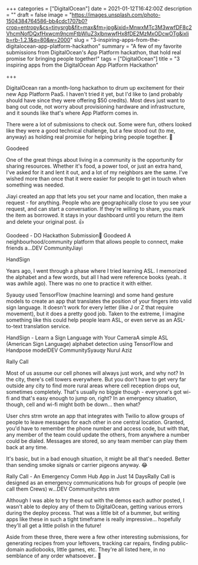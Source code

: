+++
categories = ["DigitalOcean"]
date = 2021-01-12T16:42:00Z
description = ""
draft = false
image = "https://images.unsplash.com/photo-1504384764586-bb4cdc1707b0?crop=entropy&cs=tinysrgb&fit=max&fm=jpg&ixid=MnwxMTc3M3wwfDF8c2VhcmNofDQxfHxwcm9ncmFtbWluZ3xlbnwwfHx8fDE2MzMxODcwOTg&ixlib=rb-1.2.1&q=80&w=2000"
slug = "3-inspiring-apps-from-the-digitalocean-app-platform-hackathon"
summary = "A few of my favorite submissions from DigitalOcean's App Platform hackathon, that hold real promise for bringing people together!"
tags = ["DigitalOcean"]
title = "3 inspiring apps from the DigitalOcean App Platform Hackathon"

+++


DigitalOcean ran a month-long hackathon to drum up excitement for their new App Platform PaaS. I haven't tried it yet, but I'd like to (and probably should have since they were offering $50 credits). Most devs just want to bang out code, not worry about provisioning hardware and infrastructure, and it sounds like that's where App Platform comes in.

There were a lot of submissions to check out. Some were fun, others looked like they were a good technical challenge, but a few stood out (to me, anyway) as holding real promise for helping bring people together. 🤝


Goodeed

One of the great things about living in a community is the opportunity for sharing resources. Whether it's food, a power tool, or just an extra hand, I've asked for it and lent it out, and a lot of my neighbors are the same. I've wished more than once that it were easier for people to get in touch when something was needed.

Jiayi created an app that lets you set your name and location, then make a request - for anything. People who are geographically close to you see your request, and can start a conversation. If they're willing to share, you mark the item as borrowed. It stays in your dashboard until you return the item and delete your original post. 👍

Goodeed - DO Hackathon Submission🤝 Goodeed A neighbourhood/community platform that allows people to connect, make friends a...DEV CommunityJiayi


HandSign

Years ago, I went through a phase where I tried learning ASL. I memorized the alphabet and a few words, but all I had were reference books (yeah.. it was awhile ago). There was no one to practice it with either.

Syauqy used TensorFlow (machine learning) and some hand gesture models to create an app that translates the position of your fingers into valid sign language. It doesn't work for every letter (like J or Z that require movement), but it does a pretty good job. Taken to the extreme, I imagine something like this could help people learn ASL, or even serve as an ASL-to-text translation service.

HandSign - Learn a Sign Language with Your CameraA simple ASL (American Sign Language) alphabet detection using TensorFlow and Handpose modelDEV CommunitySyauqy Nurul Aziz


Rally Call

Most of us assume our cell phones will always just work, and why not? In the city, there's cell towers everywhere. But you don't have to get very far outside any city to find more rural areas where cell reception drops out, sometimes completely. That's usually no biggie though - everyone's got wi-fi and that's easy enough to jump on, right? In an emergency situation, though, cell and wi-fi might both be down... then what?

User chrs strm wrote an app that integrates with Twilio to allow groups of people to leave messages for each other in one central location. Granted, you'd have to remember the phone number and access code, but with that, any member of the team could update the others, from anywhere a number could be dialed. Messages are stored, so any team member can play them back at any time.

It's basic, but in a bad enough situation, it might be all that's needed. Better than sending smoke signals or carrier pigeons anyway. 😂

Rally Call - An Emergency Comm Hub App in Just 14 DaysRally Call is designed as an emergency communications hub for groups of people (we call them Crews) w...DEV Communitychrs strm

Although I was able to try these out with the demos each author posted, I wasn't able to deploy any of them to DigitalOcean, getting various errors during the deploy process. That was a little bit of a bummer, but writing apps like these in such a tight timeframe is really impressive... hopefully they'll all get a little polish in the future!

Aside from these three, there were a few other interesting submissions, for generating recipes from your leftovers, tracking car repairs, finding public-domain audiobooks, little games, etc. They're all listed here, in no semblance of any order whatsoever.. 😬